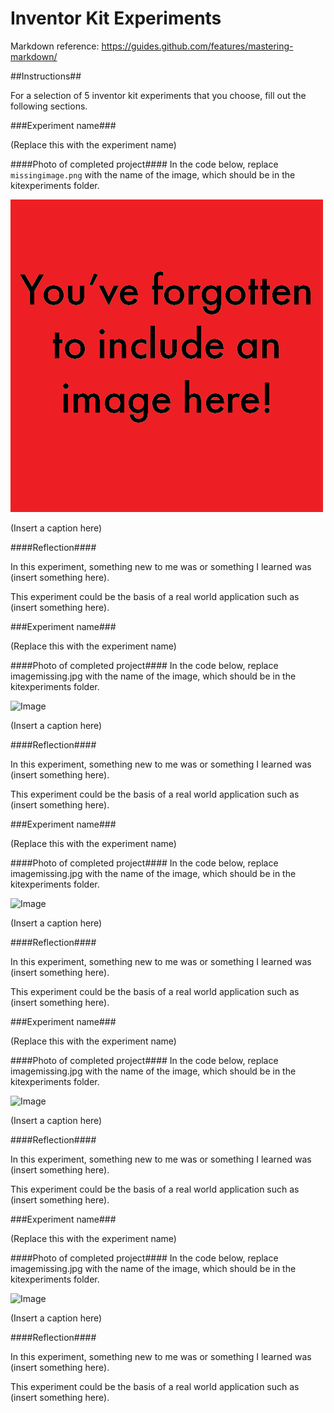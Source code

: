 # Inventor Kit Experiments

Markdown reference: https://guides.github.com/features/mastering-markdown/

##Instructions##

For a selection of 5 inventor kit experiments that you choose, fill out the following sections.

###Experiment name###

(Replace this with the experiment name)

####Photo of completed project####
In the code below, replace `missingimage.png` with the name of the image, which should be in the kitexperiments folder.

![Image](/kitexperiments/missingimage.png)

(Insert a caption here)

####Reflection####

In this experiment, something new to me was or something I learned was (insert something here).

This experiment could be the basis of a real world application such as (insert something here).

###Experiment name###

(Replace this with the experiment name)

####Photo of completed project####
In the code below, replace imagemissing.jpg with the name of the image, which should be in the kitexperiments folder.

![Image](/kitexperiments/imagemissing.jpg)

(Insert a caption here)

####Reflection####

In this experiment, something new to me was or something I learned was (insert something here).

This experiment could be the basis of a real world application such as (insert something here).

###Experiment name###

(Replace this with the experiment name)

####Photo of completed project####
In the code below, replace imagemissing.jpg with the name of the image, which should be in the kitexperiments folder.

![Image](/kitexperiments/imagemissing.jpg)

(Insert a caption here)

####Reflection####

In this experiment, something new to me was or something I learned was (insert something here).

This experiment could be the basis of a real world application such as (insert something here).

###Experiment name###

(Replace this with the experiment name)

####Photo of completed project####
In the code below, replace imagemissing.jpg with the name of the image, which should be in the kitexperiments folder.

![Image](/kitexperiments/imagemissing.jpg)

(Insert a caption here)

####Reflection####

In this experiment, something new to me was or something I learned was (insert something here).

This experiment could be the basis of a real world application such as (insert something here).

###Experiment name###

(Replace this with the experiment name)

####Photo of completed project####
In the code below, replace imagemissing.jpg with the name of the image, which should be in the kitexperiments folder.

![Image](/kitexperiments/imagemissing.jpg)

(Insert a caption here)

####Reflection####

In this experiment, something new to me was or something I learned was (insert something here).

This experiment could be the basis of a real world application such as (insert something here).

